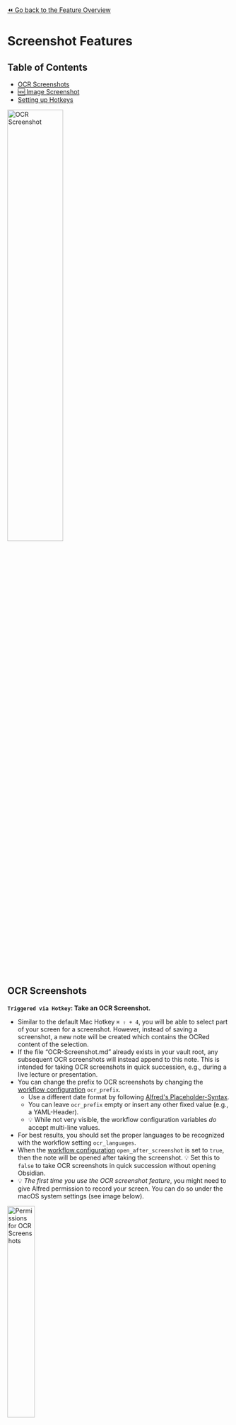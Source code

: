 [⏪ Go back to the Feature Overview](../README.md#feature-overview)

# Screenshot Features

## Table of Contents
<!-- MarkdownTOC -->

- [OCR Screenshots](#ocr-screenshots)
- [🆕 Image Screenshot](#%F0%9F%86%95-image-screenshot)
- [Setting up Hotkeys](#setting-up-hotkeys)

<!-- /MarkdownTOC -->

<img src="https://i.imgur.com/xwdl1N5.gif" alt="OCR Screenshot" width=50%>

## OCR Screenshots
**`Triggered via Hotkey`: Take an OCR Screenshot.**
- Similar to the default Mac Hotkey `⌘ ⇧ + 4`, you will be able to select part of your screen for a screenshot. However, instead of saving a screenshot, a new note will be created which contains the OCRed content of the selection.
- If the file “OCR-Screenshot.md” already exists in your vault root, any subsequent OCR screenshots will instead append to this note. This is intended for taking OCR screenshots in quick succession, e.g., during a live lecture or presentation.
- You can change the prefix to OCR screenshots by changing the [workflow configuration](Workflow%20Configuration.md#Screenshot-Features) `ocr_prefix`.
	- Use a different date format by following [Alfred's Placeholder-Syntax](https://www.alfredapp.com/help/workflows/advanced/placeholders/#date-time).
	- You can leave `ocr_prefix` empty or insert any other fixed value (e.g., a YAML-Header). 
	- 💡 While not very visible, the workflow configuration variables *do* accept multi-line values.
- For best results, you should set the proper languages to be recognized with the workflow setting `ocr_languages`.
- When the [workflow configuration](Workflow%20Configuration.md#Screenshot-Features) `open_after_screenshot` is set to `true`, then the note will be opened after taking the screenshot. 💡 Set this to `false` to take OCR screenshots in quick succession without opening Obsidian.
- 💡 _The first time you use the OCR screenshot feature_, you might need to give Alfred permission to record your screen. You can do so under the macOS system settings (see image below).

<img src="https://user-images.githubusercontent.com/73286100/131231644-a800c0b0-8dc2-4ae9-bd41-c3937741b94a.png" alt="Permissions for OCR Screenshots" width=35%>

## 🆕 Image Screenshot
**`Triggered via Hotkey`: Take an Image Screenshot.**
- Similar to the default Mac Hotkey `⌘ ⇧ + 4`, you will be able to select part of your screen for a screenshot. The image will be directly saved in your vault with the file name `Screenshot {date} {time}.png` and the image will be embedded (`![[image_file_name.png]]`) in the note `Images.md` in your vault root.
- The images will be saved in `{vault-path}/screenshots/` by default. You can use the [workflow configuration](Workflow%20Configuration.md#Screenshot-Features) `screenshot_path` to specify the *absolute* path of a folder in your vault where to save the images instead. 
- If the file “Images.md” already exists in your vault root, any subsequent screenshots will instead append to this note. This is intended for taking screenshots in quick succession, e.g., during a live lecture or presentation.
- When the [workflow configuration](Workflow%20Configuration.md#Screenshot-Features) `open_after_screenshot` is set to `true`, then the note will be opened after taking the screenshot. 💡 Set this to `false` to take OCR screenshots in quick succession without opening Obsidian.

## Setting up Hotkeys
At the top left of the workflow, there are some sky-blue fields. You need to double-click them to set the keyboard shortcuts you want to use for the respective commands.

💡 To stay in line with the other macOS keyboard shortcuts for taking screenshots, you can use something like `⌘⇧ + 1` as hotkey.

<img src="https://i.imgur.com/wlpht7f.png" alt="Setting Hotkeys" width=15% height=15%>

[⬆️ Go Back to Top](#Table-of-Contents)
